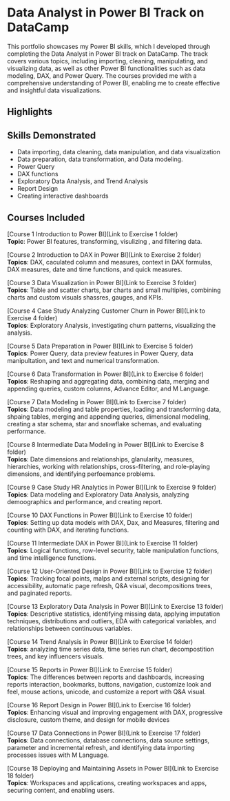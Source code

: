 # Data Analyst in Power BI Track on DataCamp

This portfolio showcases my Power BI skills, which I developed through completing the Data Analyst in Power BI track on DataCamp. The track covers various topics, including importing, cleaning, manipulating, and visualizing data, as well as other Power BI functionalities such as data modeling, DAX, and Power Query. The courses provided me with a comprehensive understanding of Power BI, enabling me to create effective and insightful data visualizations.

## Highlights

## Skills Demonstrated
- Data importing, data cleaning, data manipulation, and data visualization
- Data preparation, data transformation, and Data modeling.
- Power Query   
- DAX functions
- Exploratory Data Analysis, and Trend Analysis
- Report Design
- Creating interactive dashboards

## Courses Included

[Course 1 Introduction to Power BI](Link to Exercise 1 folder)<br> 
**Topic**: Power BI features, transforming, visulizing , and filtering data.

[Course 2 Introduction to DAX in Power BI](Link to Exercise 2 folder)<br>
**Topics**: DAX, caculated column and measures, context in DAX formulas, DAX measures, date and time functions, and quick measures.<br>

[Course 3 Data Visualization in Power BI](Link to Exercise 3 folder)<br>
**Topics**: Table and scatter charts, bar charts and small multiples, combining charts and custom visuals shassres, gauges, and KPIs.

[Course 4 Case Study Analyzing Customer Churn in Power BI](Link to Exercise 4 folder)<br>
**Topics**: Exploratory Analysis, investigating churn patterns, visualizing the analysis.

[Course 5 Data Preparation in Power BI](Link to Exercise 5 folder)<br>
**Topics**: Power Query, data preview features in Power Query, data manipultation, and text and numerical transformation.

[Course 6 Data Transformation in Power BI](Link to Exercise 6 folder)<br>
**Topics**: Reshaping and aggregating data, combining data, merging and appending queries, custom columns, Advance Editor, and M Language.

[Course 7 Data Modeling in Power BI](Link to Exercise 7 folder)<br>
**Topics**: Data modeling and table properties, loading and transforming data, shpaing tables, merging and appending queries, dimensional modeling, creating a star schema, star and snowflake schemas, and evaluating performance.

[Course 8 Intermediate Data Modeling in Power BI](Link to Exercise 8 folder)<br>
**Topics**: Date dimensions and relationships, glanularity, measures, hierarchies, working with relationships, cross-filtering, and role-playing dimensions, and identifying perfoemance problems.

[Course 9 Case Study HR Analytics in Power BI](Link to Exercise 9 folder)<br>
**Topics**: Data modeling and Exploratory Data Analysis, analyzing demoographics and performance, and creating report.
 

[Course 10 DAX Functions in Power BI](Link to Exercise 10 folder)<br>
**Topics**: Setting up data models with DAX, Dax, and Measures, filtering and counting with DAX, and iterating functions.

[Course 11 Intermediate DAX in Power BI](Link to Exercise 11 folder)<br>
**Topics**: Logical functions, row-level security, table manipulation functions, and time intelligence functions.

[Course 12 User-Oriented Design in Power BI](Link to Exercise 12 folder)<br>
**Topics**: Tracking focal points, malps and external scripts, designing for accessibility, automatic page refresh, Q&A visual, decompositions trees, and paginated reports.

[Course 13 Exploratory Data Analysis in Power BI](Link to Exercise 13 folder)<br>
**Topics**: Descriptive statistics, identifying missing data, applying imputation techniques, distributions and outliers, EDA with categorical variables, and relationships between continuous variables.

[Course 14 Trend Analysis in Power BI](Link to Exercise 14 folder)<br>
**Topics**: analyzing time series data, time series run chart, decompostition trees, and key influencers visuals.

[Course 15 Reports in Power BI](Link to Exercise 15 folder)<br>
**Topics**: The differences between reports and dashboards, increasing reports interaction, bookmarks, buttons, navigation, customize look and feel, mouse actions, unicode, and customize a report with Q&A visual.

[Course 16 Report Design in Power BI](Link to Exercise 16 folder)<br>
**Topics**: Enhancing visual and improving engagement with DAX, progressive disclosure, custom theme, and design for mobile devices

[Course 17 Data Connections in Power BI](Link to Exercise 17 folder)<br>
**Topics**: Data connections, database connections, data source settings, parameter and incremental refresh, and identifying data importing processes issues with M Language.

[Course 18 Deploying and Maintaining Assets in Power BI](Link to Exercise 18 folder)<br>
**Topics**: Workspaces and applications, creating workspaces and apps, securing content, and enabling users.
